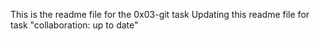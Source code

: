 This is the readme file for the 0x03-git task
Updating this readme file for task "collaboration: up to date"
